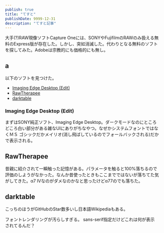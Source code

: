 ```yaml
---
publish: true
title: "てすと"
publishDate: 9999-12-31
description: "てすと記事"
---
```


大手(?)RAW現像ソフトCapture Oneには、SONYやFujifilmのRAWのみ扱える無料のExpress版が存在した。しかし、突如消滅した。代わりとなる無料のソフトを探してみた。Adobeは宗教的にも価格的にも無し。

## a

以下のソフトを見つけた。

- [Imaging Edge Desktop (Edit)](https://support.d-imaging.sony.co.jp/app/imagingedge/ja/)
- [RawTherapee](https://github.com/Beep6581/RawTherapee)
- [darktable](https://github.com/darktable-org/darktable)

### Imaging Edge Desktop (Edit)

まずはSONY純正ソフト、Imaging Edge Desktop。ダークモードなのにところどころ白い部分がある雑なUIにありがちなやつ。なぜかシステムフォントではなくＭＳ ゴシックだかメイリオ(消し飛ばしているのでフォールバックされる)だかで表示される。

## RawTherapee

昔親に紹介されて一瞬触った記憶がある。パラメータを触ると100%落ちるので評価のしようがなかった。なんか昔使ったときもここまでではないが落ちてた気がしてきた。α7 IVなのがダメなのかなと思ったけどα77のでも落ちた。

## darktable

こっちのほうがGitHubのStar数多いし日本語Wikipediaもある。

フォントレンダリングが汚らしすぎる。
sans-serif指定だけどこれは何が表示されてるんだ？